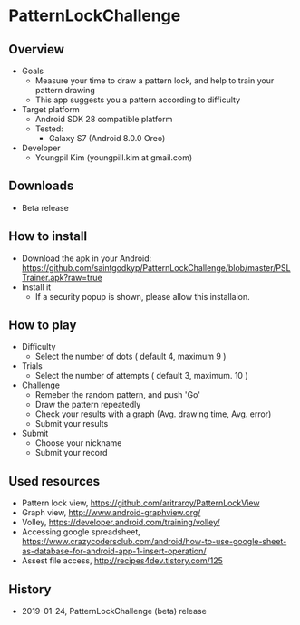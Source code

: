 # PatternLockChallenge

## Overview
- Goals
  - Measure your time to draw a pattern lock, and help to train your pattern drawing
  - This app suggests you a pattern according to difficulty  
- Target platform
  - Android SDK 28 compatible platform
  - Tested: 
     - Galaxy S7 (Android 8.0.0 Oreo)
- Developer
  - Youngpil Kim (youngpill.kim at gmail.com)

## Downloads
- Beta release

## How to install
- Download the apk in your Android: https://github.com/saintgodkyp/PatternLockChallenge/blob/master/PSLTrainer.apk?raw=true
- Install it
    - If a security popup is shown, please allow this installaion.

## How to play
- Difficulty
    - Select the number of dots ( default 4, maximum 9 )
- Trials
    - Select the number of attempts ( default 3, maximum. 10 )
- Challenge
    - Remeber the random pattern, and push 'Go'
    - Draw the pattern repeatedly 
    - Check your results with a graph (Avg. drawing time, Avg. error)
    - Submit your results
- Submit
    - Choose your nickname
    - Submit your record

## Used resources
- Pattern lock view, https://github.com/aritraroy/PatternLockView
- Graph view, http://www.android-graphview.org/
- Volley, https://developer.android.com/training/volley/
- Accessing google spreadsheet, https://www.crazycodersclub.com/android/how-to-use-google-sheet-as-database-for-android-app-1-insert-operation/
- Assest file access, http://recipes4dev.tistory.com/125

## History
- 2019-01-24, PatternLockChallenge (beta) release
